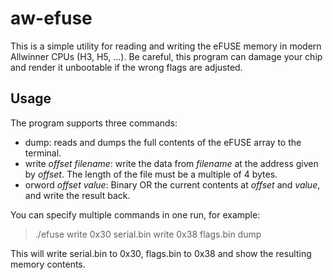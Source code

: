 # aw-efuse

This is a simple utility for reading and writing the eFUSE memory in modern Allwinner CPUs (H3, H5, ...).
Be careful, this program can damage your chip and render it unbootable if the wrong flags are adjusted.

## Usage
The program supports three commands:
 - dump: reads and dumps the full contents of the eFUSE array to the terminal.
 - write *offset* *filename*: write the data from *filename* at the address given by *offset*. The length of the file must be a multiple of 4 bytes.
 - orword *offset* *value*: Binary OR the current contents at *offset* and *value*, and write the result back.

You can specify multiple commands in one run, for example:
> ./efuse write 0x30 serial.bin write 0x38 flags.bin dump

This will write serial.bin to 0x30, flags.bin to 0x38 and show the resulting memory contents.

